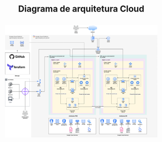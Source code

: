 <center><h1>Diagrama de arquitetura Cloud</h1></center></br>
<img src="GCP - Infra.png" alt="Diagrama de infraestrutura" />



